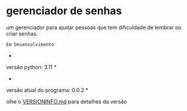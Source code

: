 # gerenciador de senhas
um gerenciador para ajudar pessoas que tem dificuldade de lembrar ou criar senhas.

```
Em Desenvolvimento
```


*
versão python: 3.11
*

*
versão atual do programa: 0.0.2
*

olhe o [VERSIONINFO.md](https://github.com/Filipi565/gerenciador-de-senhas/blob/b5446e0146e9c7587370d4eb6ca88cfa163bf4e9/VERSIONINFO.md) para detalhes da versão

